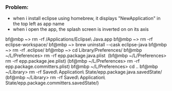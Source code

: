 ### Problem:

- when i install eclipse using homebrew, it displays "NewApplication" in the top left as app name
- when i open the app, the splash screen is inverted on on its axis




bf@mbp ~> rm -rf /Applications/Eclipse\ Java.app
bf@mbp ~> rm -rf eclipse-workspace/
bf@mbp ~> brew uninstall --cask eclipse-java
bf@mbp ~> rm -rf .eclipse/
bf@mbp ~> cd Library/Preferences/
bf@mbp ~/L/Preferences> rm -rf epp.package.java.plist 
	(bf@mbp ~/L/Preferences> rm -rf epp.package.jee.plist)
	(bf@mbp ~/L/Preferences> rm -rf epp.package.committers.plist)
bf@mbp ~/L/Preferences> cd ..
bf@mbp ~/Library> rm -rf Saved\ Application\ State/epp.package.java.savedState/
	(bf@mbp ~/Library> rm -rf Saved\ Application\ State/epp.package.committers.savedState/)



